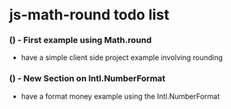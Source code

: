 # js-math-round todo list

### () - First example using Math.round
* have a simple client side project example involving rounding

### () - New Section on Intl.NumberFormat
* have a format money example using the Intl.NumberFormat

